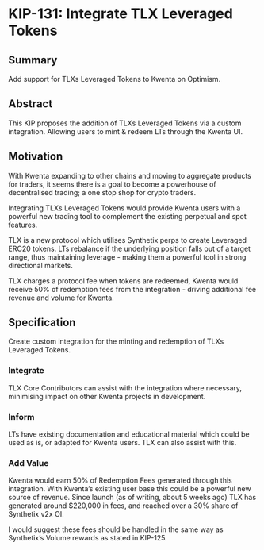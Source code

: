 # KIP-131: Integrate TLX Leveraged Tokens

## Summary
Add support for TLXs Leveraged Tokens to Kwenta on Optimism.

## Abstract
This KIP proposes the addition of TLXs Leveraged Tokens via a custom integration. Allowing users to mint & redeem LTs through the Kwenta UI.

## Motivation
With Kwenta expanding to other chains and moving to aggregate products for traders, it seems there is a goal to become a powerhouse of decentralised trading; a one stop shop for crypto traders.

Integrating TLXs Leveraged Tokens would provide Kwenta users with a powerful new trading tool to complement the existing perpetual and spot features. 

TLX is a new protocol which utilises Synthetix perps to create Leveraged ERC20 tokens. LTs rebalance if the underlying position falls out of a target range, thus maintaining leverage - making them a powerful tool in strong directional markets.

TLX charges a protocol fee when tokens are redeemed, Kwenta would receive 50% of redemption fees from the integration - driving additional fee revenue and volume for Kwenta.

## Specification
Create custom integration for the minting and redemption of TLXs Leveraged Tokens.

### Integrate
TLX Core Contributors can assist with the integration where necessary, minimising impact on other Kwenta projects in development.

### Inform
LTs have existing documentation and educational material which could be used as is, or adapted for Kwenta users. TLX can also assist with this.

### Add Value
Kwenta would earn 50% of Redemption Fees generated through this integration. With Kwenta’s existing user base this could be a powerful new source of revenue. Since launch (as of writing, about 5 weeks ago) TLX has generated around $220,000 in fees, and reached over a 30% share of Synthetix v2x OI.

I would suggest these fees should be handled in the same way as Synthetix’s Volume rewards as stated in KIP-125.
